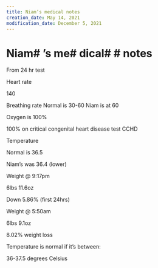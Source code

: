 ```yaml
---
title: Niam’s medical notes
creation_date: May 14, 2021
modification_date: December 5, 2021
---
```



# Niam# ’s me# dical#  # notes

From 24 hr test 

Heart rate 

140

Breathing rate
Normal is 30-60
Niam is at 60

Oxygen is 100%

100% on critical congenital heart disease test CCHD

Temperature 

Normal is 36.5

Niam’s was 36.4 (lower) 

Weight @ 9:17pm

6lbs 11.6oz

Down 5.86% (first 24hrs)

Weight @ 5:50am

6lbs 9.1oz

8.02% weight loss

Temperature is normal if it’s between:

36-37.5 degrees Celsius 

